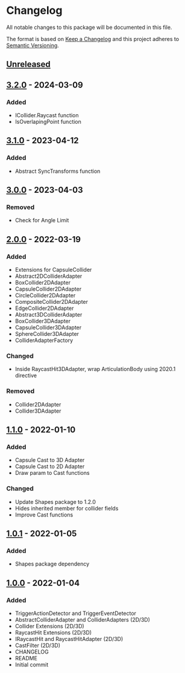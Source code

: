 # Changelog
All notable changes to this package will be documented in this file.

The format is based on [Keep a Changelog](http://keepachangelog.com/en/1.0.0/)
and this project adheres to [Semantic Versioning](http://semver.org/spec/v2.0.0.html).

## [Unreleased]

## [3.2.0] - 2024-03-09
### Added
- ICollider.Raycast function
- IsOverlapingPoint function

## [3.1.0] - 2023-04-12
### Added
- Abstract SyncTransforms function

## [3.0.0] - 2023-04-03
### Removed
- Check for Angle Limit

## [2.0.0] - 2022-03-19
### Added
- Extensions for CapsuleCollider
- Abstract2DColliderAdapter
- BoxCollider2DAdapter
- CapsuleCollider2DAdapter
- CircleCollider2DAdapter
- CompositeCollider2DAdapter
- EdgeCollider2DAdapter
- Abstract3DColliderAdapter
- BoxCollider3DAdapter
- CapsuleCollider3DAdapter
- SphereCollider3DAdapter
- ColliderAdapterFactory

### Changed
- Inside RaycastHit3DAdapter, wrap ArticulationBody using 2020.1 directive

### Removed
- Collider2DAdapter
- Collider3DAdapter

## [1.1.0] - 2022-01-10
### Added
- Capsule Cast to 3D Adapter
- Capsule Cast to 2D Adapter
- Draw param to Cast functions

### Changed
- Update Shapes package to 1.2.0
- Hides inherited member for collider fields
- Improve Cast functions

## [1.0.1] - 2022-01-05
### Added
- Shapes package dependency

## [1.0.0] - 2022-01-04
### Added
- TriggerActionDetector and TriggerEventDetector
- AbstractColliderAdapter and ColliderAdapters (2D/3D)
- Collider Extensions (2D/3D)
- RaycastHit Extensions (2D/3D)
- IRaycastHit and RaycastHitAdapter (2D/3D)
- CastFilter (2D/3D)
- CHANGELOG
- README
- Initial commit

[Unreleased]: https://github.com/HyagoOliveira/Collider-Adapter/compare/3.2.0...main
[3.2.0]: https://github.com/HyagoOliveira/Collider-Adapter/tree/3.2.0
[3.1.0]: https://github.com/HyagoOliveira/Collider-Adapter/tree/3.1.0
[3.0.0]: https://github.com/HyagoOliveira/Collider-Adapter/tree/3.0.0
[2.0.0]: https://github.com/HyagoOliveira/Collider-Adapter/tree/2.0.0
[1.1.0]: https://github.com/HyagoOliveira/Collider-Adapter/tree/1.1.0
[1.0.1]: https://github.com/HyagoOliveira/Collider-Adapter/tree/1.0.1
[1.0.0]: https://github.com/HyagoOliveira/Collider-Adapter/tree/1.0.0

